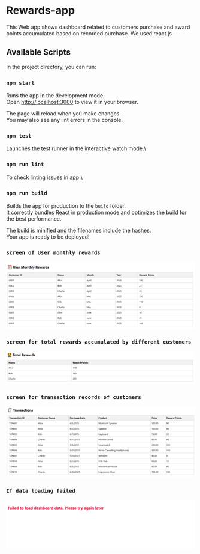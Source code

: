 # Rewards-app

This Web app shows dashboard related to customers purchase and award points accumulated  based on recorded purchase. We used react.js 

## Available Scripts

In the project directory, you can run:

### `npm start`

Runs the app in the development mode.\
Open [http://localhost:3000](http://localhost:3000) to view it in your browser.

The page will reload when you make changes.\
You may also see any lint errors in the console.

### `npm test`

Launches the test runner in the interactive watch mode.\

### `npm run lint`

To check linting issues in app.\

### `npm run build`

Builds the app for production to the `build` folder.\
It correctly bundles React in production mode and optimizes the build for the best performance.

The build is minified and the filenames include the hashes.\
Your app is ready to be deployed!

### `screen of User monthly rewards`

![monthly rewards preview](./assets/monthly-rewards.png)

### `screen for total rewards accumulated by different customers`

![Total rewards preview](./assets/total-rewards.png)


### `screen for transaction records of customers`

![Transaction preview](./assets/transactions-preview.png)

### `If data loading failed`

![Fail to load preview](./assets/error-view.png)




